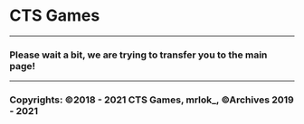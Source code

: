 # CTS Games
---
### Please wait a bit, we are trying to transfer you to the main page!
---
### Copyrights: ©2018 - 2021 CTS Games, mrlok_, ©Archives 2019 - 2021


```html

```

<head>
<title>CTS Games</title>
<meta http-equiv="refresh" content="5;URL=./homepage.html" />
</head>
